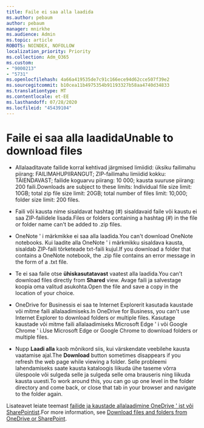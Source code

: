 ```yaml
---
title: Faile ei saa alla laadida
ms.author: pebaum
author: pebaum
manager: mnirkhe
ms.audience: Admin
ms.topic: article
ROBOTS: NOINDEX, NOFOLLOW
localization_priority: Priority
ms.collection: Adm_O365
ms.custom:
- "9000213"
- "5731"
ms.openlocfilehash: 4a66a419535de7c91c166ece94d62cce507f39e2
ms.sourcegitcommit: b10cea11b4975354b91193327b58aa4740d34833
ms.translationtype: MT
ms.contentlocale: et-EE
ms.lasthandoff: 07/28/2020
ms.locfileid: "45439104"
---
```

# <a name="unable-to-download-files"></a><span data-ttu-id="3de25-102">Faile ei saa alla laadida</span><span class="sxs-lookup"><span data-stu-id="3de25-102">Unable to download files</span></span>

- <span data-ttu-id="3de25-103">Allalaaditavate failide korral kehtivad järgmised limiidid: üksiku failimahu piirang: FAILIMAHUPIIRANGUT; ZIP-failimahu limiidid kokku: TÄIENDAVAST; failide koguarvu piirang: 10 000; kausta suuruse piirang: 200 faili.</span><span class="sxs-lookup"><span data-stu-id="3de25-103">Downloads are subject to these limits: Individual file size limit: 10GB; total zip file size limit: 20GB; total number of files limit: 10,000; folder size limit: 200 files.</span></span>
- <span data-ttu-id="3de25-104">Faili või kausta nime sisaldavat hashtag (#) sisaldavaid faile või kaustu ei saa ZIP-failidele lisada.</span><span class="sxs-lookup"><span data-stu-id="3de25-104">Files or folders containing a hashtag (#) in the file or folder name can't be added to .zip files.</span></span>  
    
- <span data-ttu-id="3de25-105">OneNote ' i märkmikke ei saa alla laadida.</span><span class="sxs-lookup"><span data-stu-id="3de25-105">You can't download OneNote notebooks.</span></span> <span data-ttu-id="3de25-106">Kui laadite alla OneNote ' i märkmikku sisaldava kausta, sisaldab ZIP-faili tõrketeade txt-faili kujul.</span><span class="sxs-lookup"><span data-stu-id="3de25-106">If you download a folder that contains a OneNote notebook, the .zip file contains an error message in the form of a .txt file.</span></span>  
    
- <span data-ttu-id="3de25-107">Te ei saa faile otse **ühiskasutatavast** vaatest alla laadida.</span><span class="sxs-lookup"><span data-stu-id="3de25-107">You can't download files directly from **Shared**  view.</span></span> <span data-ttu-id="3de25-108">Avage faili ja salvestage koopia oma valitud asukohta.</span><span class="sxs-lookup"><span data-stu-id="3de25-108">Open the file and save a copy in the location of your choice.</span></span>  
    
- <span data-ttu-id="3de25-109">OneDrive for Businessis ei saa te Internet Explorerit kasutada kaustade või mitme faili allalaadimiseks.</span><span class="sxs-lookup"><span data-stu-id="3de25-109">In OneDrive for Business, you can't use Internet Explorer to download folders or multiple files.</span></span> <span data-ttu-id="3de25-110">Kasutage kaustade või mitme faili allalaadimiseks Microsoft Edge ' i või Google Chrome ' i.</span><span class="sxs-lookup"><span data-stu-id="3de25-110">Use Microsoft Edge or Google Chrome to download folders or multiple files.</span></span>  
    
- <span data-ttu-id="3de25-111">Nupp **Laadi alla** kaob mõnikord siis, kui värskendate veebilehe kausta vaatamise ajal.</span><span class="sxs-lookup"><span data-stu-id="3de25-111">The **Download** button sometimes disappears if you refresh the web page while viewing a folder.</span></span> <span data-ttu-id="3de25-112">Selle probleemi lahendamiseks saate kausta kataloogis liikuda ühe taseme võrra ülespoole või sulgeda selle ja sulgeda selle oma brauseris ning liikuda kausta uuesti.</span><span class="sxs-lookup"><span data-stu-id="3de25-112">To work around this, you can go up one level in the folder directory and come back, or close that tab in your browser and navigate to the folder again.</span></span>  
    
<span data-ttu-id="3de25-113">Lisateavet leiate teemast [failide ja kaustade allalaadimine OneDrive ' ist või SharePointist](https://support.office.com/article/download-files-and-folders-from-onedrive-or-sharepoint-5c7397b7-19c7-4893-84fe-d02e8fa5df05).</span><span class="sxs-lookup"><span data-stu-id="3de25-113">For more information, see [Download files and folders from OneDrive or SharePoint](https://support.office.com/article/download-files-and-folders-from-onedrive-or-sharepoint-5c7397b7-19c7-4893-84fe-d02e8fa5df05).</span></span>